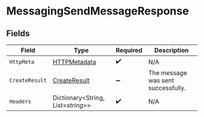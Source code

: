 # MessagingSendMessageResponse


## Fields

| Field                                                   | Type                                                    | Required                                                | Description                                             |
| ------------------------------------------------------- | ------------------------------------------------------- | ------------------------------------------------------- | ------------------------------------------------------- |
| `HttpMeta`                                              | [HTTPMetadata](../../Models/Components/HTTPMetadata.md) | :heavy_check_mark:                                      | N/A                                                     |
| `CreateResult`                                          | [CreateResult](../../Models/Components/CreateResult.md) | :heavy_minus_sign:                                      | The message was sent successfully.                      |
| `Headers`                                               | Dictionary<String, List<*string*>>                      | :heavy_check_mark:                                      | N/A                                                     |